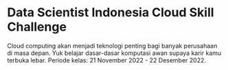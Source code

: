 # Data Scientist Indonesia Cloud Skill Challenge
Cloud computing akan menjadi teknologi penting bagi banyak perusahaan di masa depan. Yuk belajar dasar-dasar komputasi awan supaya karir kamu terbuka lebar. Periode kelas: 21 November 2022 - 22 Desember 2022.
